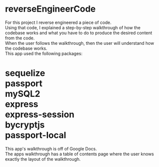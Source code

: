 # reverseEngineerCode
For this project I reverse engineered a piece of code.<br>
Using that code, I explained a step-by-step walkthrough of how the codebase works and what you have to do to produce the desired content from the code.<br>
When the user follows the walkthrough, then the user will understand how the codebase works.<br>
This app used the following packages:<br>
# sequelize <br> passport <br> mySQL2 <br> express <br> express-session <br> bycryptjs <br> passport-local
This app's walkthrough is off of Google Docs. <br>
The apps walkthrough has a table of contents page where the user knows exactly the layout of the walkthrough.<br>
